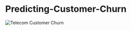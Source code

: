 # Predicting-Customer-Churn




![Telecom Customer Churn](https://user-images.githubusercontent.com/54378394/103097891-0d112280-45c6-11eb-98e0-5f0d5193cd89.png)
